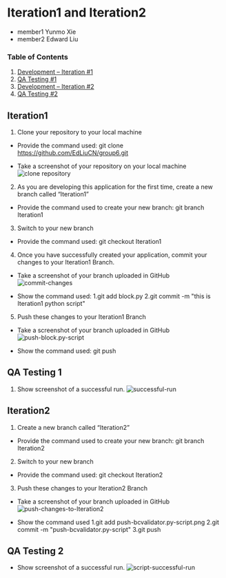 # Iteration1 and Iteration2
- member1 Yunmo Xie
- member2 Edward Liu

### Table of Contents
1. [Development – Iteration #1](#iteration1)
2. [QA Testing #1](#qa-testing-1)
3. [Development – Iteration #2](#iteration2)
4. [QA Testing #2](#qa-testing-2)

## Iteration1
1. Clone your repository to your local machine
- Provide the command used: 
git clone https://github.com/EdLiuCN/group6.git

- Take a screenshot of your repository on your local machine
![clone repository](https://github.com/EdLiuCN/group6/blob/main/Development%20%E2%80%93%20Iteration%20%231%20and%20Iteration%20%232/clone%20repo.png)

2. As you are developing this application for the first time, create a new branch called “Iteration1”
- Provide the command used to create your new branch: 
git branch Iteration1

3. Switch to your new branch 
- Provide the command used:
git checkout Iteration1

4. Once you have successfully created your application, commit your changes to your Iteration1 Branch.
- Take a screenshot of your branch uploaded in GitHub
![commit-changes](https://github.com/EdLiuCN/group6/blob/main/Development%20%E2%80%93%20Iteration%20%231%20and%20Iteration%20%232commit-changes-to-Iteration1-Branch.png)

- Show the command used: 
1.git add block.py
2.git commit -m "this is Iteration1 python script"

5. Push these changes to your Iteration1 Branch
- Take a screenshot of your branch uploaded in GitHub
![push-block.py-script](https://github.com/EdLiuCN/group6/blob/main/Development%20%E2%80%93%20Iteration%20%231%20and%20Iteration%20%232/uploaded%20Iteration1%20script.PNG)

- Show the command used:
git push

## QA Testing 1
1. Show screenshot of a successful run.
![successful-run](https://github.com/EdLiuCN/group6/blob/main/Development%20%E2%80%93%20Iteration%20%231%20and%20Iteration%20%232/block.py-successful-run.png)

## Iteration2
1. Create a new branch called “Iteration2”
- Provide the command used to create your new branch:
git branch Iteration2

2. Switch to your new branch
- Provide the command used:
git checkout Iteration2

3. Push these changes to your Iteration2 Branch
- Take a screenshot of your branch uploaded in GitHub
![push-changes-to-Iteration2](https://github.com/EdLiuCN/group6/blob/main/Development%20%E2%80%93%20Iteration%20%231%20and%20Iteration%20%232/push-bcvalidator.py-script.png)

- Show the command used
1.git add push-bcvalidator.py-script.png
2.git commit -m "push-bcvalidator.py-script"
3.git push

## QA Testing 2
- Show screenshot of a successful run.
![script-successful-run](https://github.com/EdLiuCN/group6/blob/main/Development%20%E2%80%93%20Iteration%20%231%20and%20Iteration%20%232/bcvalidator.py-successful-run.png)








